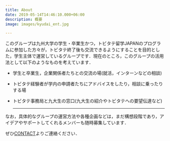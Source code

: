 ```yaml
---
title: About
date: 2019-05-14T14:46:10.000+06:00
description: 概要
image: images/kyudai_ent.jpg

---
```

このグループは九州大学の学生・卒業生かつ，トビタテ留学JAPANのプログラムに参加した方々が，トビタテ終了後も交流できるようにすることを目的とした，学生主体で運営しているグループです．現在のところ，このグループの活用法として以下のようなものを考えています．

* 学生と卒業生，企業関係者たちとの交流の場(就活，インターンなどの相談)
* トビタテ経験者が学内の申請者たちにアドバイスをしたり，相談に乗ったりする場
* トビタテ事務局と九大生の窓口(九大生の紹介やトビタテへの要望伝達など)

  ***

なお，具体的なグループの運営方法や各種企画などは，まだ構想段階であり，アイデアやサポートしてくれるメンバーも随時募集しています．

ぜひ[CONTACT](https://kyudai-tobitate.netlify.app/contact/)よりご連絡ください．